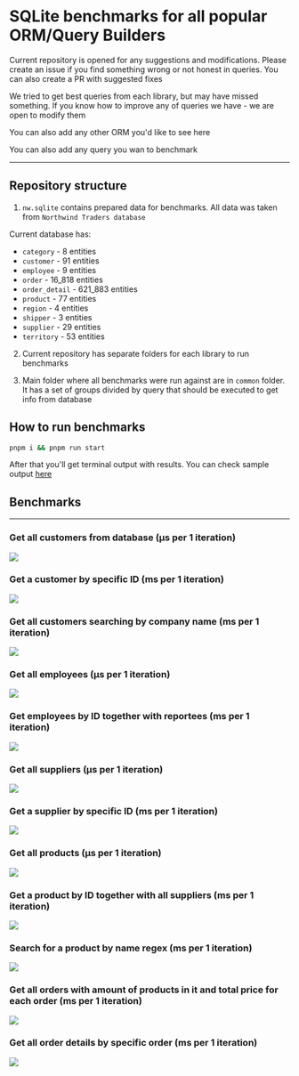 # SQLite benchmarks for all popular ORM/Query Builders

Current repository is opened for any suggestions and modifications. Please create an issue if you find something wrong or not honest in queries. You can also create a PR with suggested fixes

We tried to get best queries from each library, but may have missed something. If you know how to improve any of queries we have - we are open to modify them

You can also add any other ORM you'd like to see here

You can also add any query you wan to benchmark

---

## Repository structure

1. `nw.sqlite` contains prepared data for benchmarks. All data was taken from `Northwind Traders database`

Current database has:

- `category` - 8 entities
- `customer` - 91 entities
- `employee` - 9 entities
- `order` - 16_818 entities
- `order_detail` - 621_883 entities
- `product` - 77 entities
- `region` - 4 entities
- `shipper` - 3 entities
- `supplier` - 29 entities
- `territory` - 53 entities

2. Current repository has separate folders for each library to run benchmarks

3. Main folder where all benchmarks were run against are in `common` folder. It has a set of groups divided by query that should be executed to get info from database

## How to run benchmarks

```bash
pnpm i && pnpm run start
```

After that you'll get terminal output with results. You can check sample output [here](./output.md)

## Benchmarks 

---

### Get all customers from database (μs per 1 iteration)

![](media/first.png)

### Get a customer by specific ID (ms per 1 iteration)

![](media/second.png)

### Get all customers searching by company name (ms per 1 iteration)

![](media/three.png)

### Get all employees (μs per 1 iteration)

![](media/four.png)

### Get employees by ID together with reportees (ms per 1 iteration)

![](media/five.png)

### Get all suppliers (μs per 1 iteration)

![](media/six.png)

### Get a supplier by specific ID (ms per 1 iteration)

![](media/seven.png)

### Get all products (μs per 1 iteration)

![](media/eight.png)

### Get a product by ID together with all suppliers (ms per 1 iteration)

![](media/nine.png)

### Search for a product by name regex (ms per 1 iteration)

![](media/ten.png)

### Get all orders with amount of products in it and total price for each order (ms per 1 iteration)

![](media/eleven.png)

### Get all order details by specific order (ms per 1 iteration)

![](media/twelve.png)

